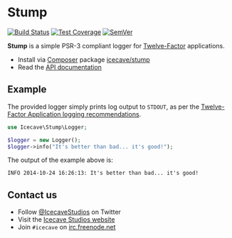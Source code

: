 # Stump

[![Build Status]](https://travis-ci.org/IcecaveStudios/stump)
[![Test Coverage]](https://coveralls.io/r/IcecaveStudios/stump?branch=develop)
[![SemVer]](http://semver.org)

**Stump** is a simple PSR-3 compliant logger for [Twelve-Factor](http://12factor.net/) applications.

* Install via [Composer](http://getcomposer.org) package [icecave/stump](https://packagist.org/packages/icecave/stump)
* Read the [API documentation](http://icecavestudios.github.io/stump/artifacts/documentation/api/)

## Example

The provided logger simply prints log output to `STDOUT`, as per the [Twelve-Factor Application logging recommendations](http://12factor.net/logs).

```php
use Icecave\Stump\Logger;

$logger = new Logger();
$logger->info("It's better than bad... it's good!");
```

The output of the example above is:

```
INFO 2014-10-24 16:26:13: It's better than bad... it's good!
```

## Contact us

* Follow [@IcecaveStudios](https://twitter.com/IcecaveStudios) on Twitter
* Visit the [Icecave Studios website](http://icecave.com.au)
* Join `#icecave` on [irc.freenode.net](http://webchat.freenode.net?channels=icecave)

<!-- references -->
[Build Status]: http://img.shields.io/travis/IcecaveStudios/stump/develop.svg?style=flat-square
[Test Coverage]: http://img.shields.io/coveralls/IcecaveStudios/stump/develop.svg?style=flat-square
[SemVer]: http://img.shields.io/:semver-0.0.0-red.svg?style=flat-square

